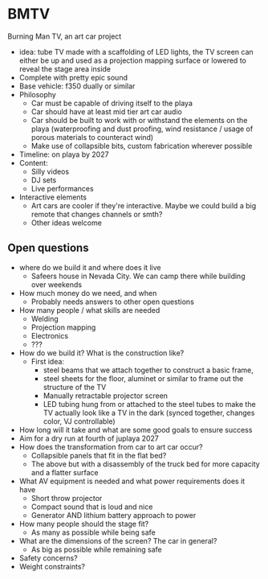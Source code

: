 # BMTV

Burning Man TV, an art car project

- idea: tube TV made with a scaffolding of LED lights, the TV screen can either be up and used as a projection mapping surface or lowered to reveal the stage area inside  
- Complete with pretty epic sound  
- Base vehicle: f350 dually or similar   
- Philosophy   
  - Car must be capable of driving itself to the playa  
  - Car should have at least mid tier art car audio   
  - Car should be built to work with or withstand the elements on the playa (waterproofing and dust proofing, wind resistance / usage of porous materials to counteract wind)  
  - Make use of collapsible bits, custom fabrication wherever possible   
- Timeline: on playa by 2027  
- Content:  
  - Silly videos  
  - DJ sets  
  - Live performances   
- Interactive elements   
  - Art cars are cooler if they're interactive. Maybe we could build a big remote that changes channels or smth?  
  - Other ideas welcome 

## Open questions 

- where do we build it and where does it live   
  - Safeers house in Nevada City. We can camp there while building over weekends   
- How much money do we need, and when  
  - Probably needs answers to other open questions   
- How many people / what skills are needed  
  - Welding  
  - Projection mapping  
  - Electronics   
  - ???  
- How do we build it? What is the construction like?  
  - First idea:   
    - steel beams that we attach together to construct a basic frame,   
    - steel sheets for the floor, aluminet or similar to frame out the structure of the TV  
    - Manually retractable projector screen  
    - LED tubing hung from or attached to the steel tubes to make the TV actually look like a TV in the dark (synced together, changes color, VJ controllable)  
-  How long will it take and what are some good goals to ensure success   
  - Aim for a dry run at fourth of juplaya 2027  
- How does the transformation from car to art car occur?  
  - Collapsible panels that fit in the flat bed?  
  - The above but with a disassembly of the truck bed for more capacity and a flatter surface  
- What AV equipment is needed and what power requirements does it have  
  - Short throw projector   
  - Compact sound that is loud and nice  
  - Generator AND lithium battery approach to power   
- How many people should the stage fit?  
  - As many as possible while being safe  
- What are the dimensions of the screen? The car in general?  
  - As big as possible while remaining safe  
- Safety concerns?  
- Weight constraints?